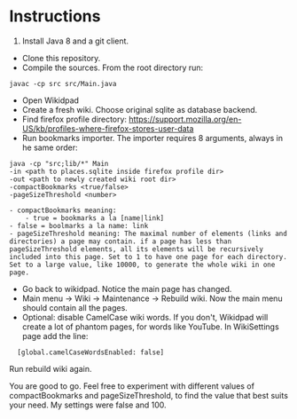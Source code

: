 # Instructions

1. Install Java 8 and a git client.
- Clone this repository.
- Compile the sources. From the root directory run:
```
javac -cp src src/Main.java
```
- Open Wikidpad
- Create a fresh wiki. Choose original sqlite as database backend.
- Find firefox profile directory: https://support.mozilla.org/en-US/kb/profiles-where-firefox-stores-user-data
- Run bookmarks importer. The importer requires 8 arguments, always in he same order:
```
java -cp "src;lib/*" Main
-in <path to places.sqlite inside firefox profile dir>
-out <path to newly created wiki root dir>
-compactBookmarks <true/false> 
-pageSizeThreshold <number>
```

	- compactBookmarks meaning: 
		- true = bookmarks a la [name|link]
    - false = boolmarks a la name: link
 	- pageSizeThreshold meaning: The maximal number of elements (links and directories) a page may contain. if a page has less than pageSizeThreshold elements, all its elements will be recursively included into this page. Set to 1 to have one page for each directory. Set to a large value, like 10000, to generate the whole wiki in one page.

- Go back to wikidpad. Notice the main page has changed.
- Main menu -> Wiki -> Maintenance -> Rebuild wiki. Now the main menu should contain all the pages.
- Optional: disable CamelCase wiki words. If you don't, Wikidpad will create a lot of phantom pages, for words like YouTube.
      In WikiSettings page add the line:      
```      
  [global.camelCaseWordsEnabled: false]
```
Run rebuild wiki again.
            

You are good to go. Feel free to experiment with different values of compactBookmarks and pageSizeThreshold, to find the value that best suits your need. My settings were false and 100.
